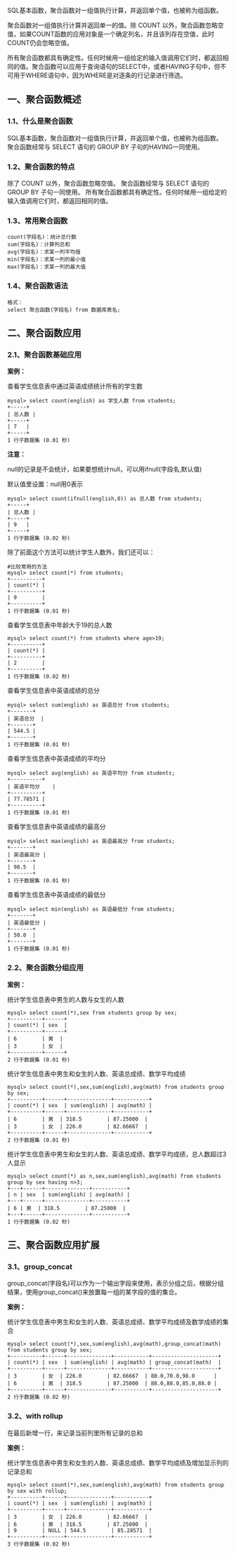 SQL基本函数，聚合函数对一组值执行计算，并返回单个值，也被称为组函数。

聚合函数对一组值执行计算并返回单一的值。除 COUNT 以外，聚合函数忽略空值，如果COUNT函数的应用对象是一个确定列名，并且该列存在空值，此时COUNT仍会忽略空值。

所有聚合函数都具有确定性。任何时候用一组给定的输入值调用它们时，都返回相同的值。聚合函数可以应用于查询语句的SELECT中，或者HAVING子句中，但不可用于WHERE语句中，因为WHERE是对逐条的行记录进行筛选。

## 一、聚合函数概述

### 1.1、什么是聚合函数

SQL基本函数，聚合函数对一组值执行计算，并返回单个值，也被称为组函数。 聚合函数经常与 SELECT 语句的 GROUP BY 子句的HAVING一同使用。

### 1.2、聚合函数的特点

除了 COUNT 以外，聚合函数忽略空值。
聚合函数经常与 SELECT 语句的 GROUP BY 子句一同使用。
所有聚合函数都具有确定性。任何时候用一组给定的输入值调用它们时，都返回相同的值。

### 1.3、常用聚合函数

```mysql
count(字段名)：统计总行数
sum(字段名)：计算列总和
avg(字段名)：求某一列平均值
min(字段名)：求某一列的最小值
max(字段名)：求某一列的最大值
```

### 1.4、聚合函数语法

```mysql
格式：
select 聚合函数(字段名) from 数据库表名;
```

## 二、聚合函数应用

### 2.1、聚合函数基础应用

**案例：**

查看学生信息表中通过英语成绩统计所有的学生数

```mysql
mysql> select count(english) as 学生人数 from students;
+-----+
| 总人数 |
+-----+
| 7   |
+-----+
1 行于数据集 (0.01 秒)
```

**注意：**

null的记录是不会统计，如果要想统计null，可以用ifnull(字段名,默认值)

默认值里设置：null用0表示

```mysql
mysql> select count(ifnull(english,0)) as 总人数 from students;
+-----+
| 总人数 |
+-----+
| 9   |
+-----+
1 行于数据集 (0.02 秒)
```

除了前面这个方法可以统计学生人数外，我们还可以：

```mysql
#比较常用的方法
mysql> select count(*) from students;
+----------+
| count(*) |
+----------+
| 9        |
+----------+
1 行于数据集 (0.01 秒)
```

查看学生信息表中年龄大于19的总人数

```mysql
mysql> select count(*) from students where age>19;
+----------+
| count(*) |
+----------+
| 2        |
+----------+
1 行于数据集 (0.02 秒)
```

查看学生信息表中英语成绩的总分

```mysql
mysql> select sum(english) as 英语总分 from students;
+-------+
| 英语总分  |
+-------+
| 544.5 |
+-------+
1 行于数据集 (0.01 秒)
```

查看学生信息表中英语成绩的平均分

```mysql
mysql> select avg(english) as 英语平均分 from students;
+----------+
| 英语平均分    |
+----------+
| 77.78571 |
+----------+
1 行于数据集 (0.01 秒)
```

查看学生信息表中英语成绩的最高分

```mysql
mysql> select max(english) as 英语最高分 from students;
+-------+
| 英语最高分 |
+-------+
| 98.5  |
+-------+
1 行于数据集 (0.01 秒)
```

查看学生信息表中英语成绩的最低分

```mysql
mysql> select min(english) as 英语最低分 from students;
+-------+
| 英语最低分 |
+-------+
| 50.0  |
+-------+
1 行于数据集 (0.01 秒)
```

### 2.2、聚合函数分组应用

**案例：**

统计学生信息表中男生的人数与女生的人数

```mysql
mysql> select count(*),sex from students group by sex;
+----------+------+
| count(*) | sex  |
+----------+------+
| 6        | 男  |
| 3        | 女  |
+----------+------+
2 行于数据集 (0.01 秒)
```

统计学生信息表中男生和女生的人数、英语总成绩、数学平均成绩

```mysql
mysql> select count(*),sex,sum(english),avg(math) from students group by sex;
+----------+------+--------------+-----------+
| count(*) | sex  | sum(english) | avg(math) |
+----------+------+--------------+-----------+
| 6        | 男  | 318.5        | 87.25000  |
| 3        | 女  | 226.0        | 82.66667  |
+----------+------+--------------+-----------+
2 行于数据集 (0.01 秒)
```

统计学生信息表中男生和女生的人数、英语总成绩、数学平均成绩，总人数超过3人显示

```mysql
mysql> select count(*) as n,sex,sum(english),avg(math) from students group by sex having n>3;
+---+------+--------------+-----------+
| n | sex  | sum(english) | avg(math) |
+---+------+--------------+-----------+
| 6 | 男  | 318.5        | 87.25000  |
+---+------+--------------+-----------+
1 行于数据集 (0.02 秒)
```

## 三、聚合函数应用扩展

### 3.1、group_concat

group_concat(字段名)可以作为一个输出字段来使用，表示分组之后，根据分组结果，使用group_concat()来放置每一组的某字段的值的集合。

**案例：**

统计学生信息表中男生和女生的人数、英语总成绩、数学平均成绩及数学成绩的集合

```mysql
mysql> select count(*),sex,sum(english),avg(math),group_concat(math) from students group by sex;
+----------+------+--------------+-----------+---------------------+
| count(*) | sex  | sum(english) | avg(math) | group_concat(math)  |
+----------+------+--------------+-----------+---------------------+
| 3        | 女  | 226.0        | 82.66667  | 80.0,70.0,98.0      |
| 6        | 男  | 318.5        | 87.25000  | 88.0,88.0,85.0,88.0 |
+----------+------+--------------+-----------+---------------------+
2 行于数据集 (0.02 秒)
```

### 3.2、with rollup

在最后新增一行，来记录当前列里所有记录的总和

**案例：**

统计学生信息表中男生和女生的人数、英语总成绩、数学平均成绩及增加显示列的记录总和

```mysql
mysql> select count(*),sex,sum(english),avg(math) from students group by sex with rollup;
+----------+------+--------------+-----------+
| count(*) | sex  | sum(english) | avg(math) |
+----------+------+--------------+-----------+
| 3        | 女  | 226.0        | 82.66667  |
| 6        | 男  | 318.5        | 87.25000  |
| 9        | NULL | 544.5        | 85.28571  |
+----------+------+--------------+-----------+
3 行于数据集 (0.02 秒)
```